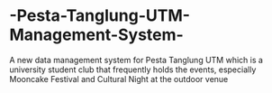 # -Pesta-Tanglung-UTM-Management-System-
A new data management system for Pesta Tanglung UTM which is a university student club that frequently holds the events, especially Mooncake Festival and Cultural Night at the outdoor venue
